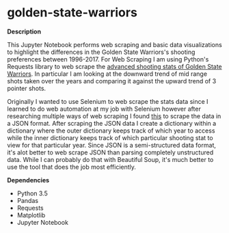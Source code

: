 # golden-state-warriors

**Description**

This Jupyter Notebook performs web scraping and basic data visualizations to highlight the differences in the Golden State Warriors's shooting preferences between 1996-2017. For Web Scraping I am using Python's Requests library to web scrape the [advanced shooting stats of Golden State Warriors](http://stats.nba.com/team/#!/1610612744/shooting/). In particular I am looking at the downward trend of mid range shots taken over the years and comparing it against the upward trend of 3 pointer shots. 

Originally I wanted to use Selenium to web scrape the stats data since I learned to do web automation at my job with Selenium however after researching multiple ways of web scraping I found [this](http://www.gregreda.com/2015/02/15/web-scraping-finding-the-api/) to scrape the data in a JSON format. After scraping the JSON data I create a dictionary within a dictionary where the outer dictionary keeps track of which year to access while the inner dictionary keeps track of which particular shooting stat to view for that particular year. Since JSON is a semi-structured data format, it's alot better to web scrape JSON than parsing completely unstructured data. While I can probably do that with Beautiful Soup, it's much better to use the tool that does the job most efficiently.

**Dependencies**
* Python 3.5
* Pandas
* Requests
* Matplotlib
* Jupyter Notebook